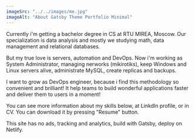 ```yaml
---
imageSrc: "../../images/me.jpg"
imageAlt: "About Gatsby Theme Portfolio Minimal"
---
```


Currently i'm getting a bachelor degree in CS at RTU MIREA, Moscow. Our specialization is data analysis and mostly we studying math, data management and relational databases.

But my true love is servers, automation and DevOps. Now i'm working as System Administrator, managing nerworks (mikirotiks), keep Windows and Linux servers alive, administrate MySQL, create replicas and backups.

I want to grow as DevOps engineer, because i find this methodology so convenient and brilliant! It help teams to build wonderful applications faster and deliver them to users in a moment!

You can see more information about my skills below, at LinkdIn profile, or in CV. You can download it by pressing "Resume" button.

This site has no ads, tracking and analytics, build with Gatsby, deploy on Netlify.
